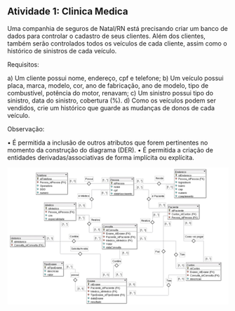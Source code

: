 ## Atividade 1: Clinica Medica

Uma companhia de seguros de Natal/RN está precisando criar um banco de dados para controlar o
cadastro de seus clientes. Além dos clientes, também serão controlados todos os veículos de cada cliente, assim como o histórico de sinistros de cada veículo.

Requisitos:

a) Um cliente possui nome, endereço, cpf e telefone;
b) Um veículo possui placa, marca, modelo, cor, ano de fabricação, ano de modelo, tipo de
combustível, potência do motor, renavam;
c) Um sinistro possui tipo do sinistro, data do sinistro, cobertura (%).
d) Como os veículos podem ser vendidos, crie um histórico que guarde as mudanças de donos de
cada veículo.

Observação:

• É permitida a inclusão de outros atributos que forem pertinentes no momento da construção do
diagrama (DER).
• É permitida a criação de entidades derivadas/associativas de forma implícita ou explícita.

![Clinica Médica](./ClinicaMedica.png)
